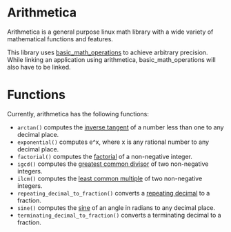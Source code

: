 # Arithmetica

Arithmetica is a general purpose linux math library with a wide variety of mathematical functions and features.

This library uses [basic_math_operations](https://github.com/avighnac/basic_math_operations) to achieve arbitrary precision. While linking an application using arithmetica, basic_math_operations will also have to be linked.

# Functions

Currently, arithmetica has the following functions:

- `arctan()` computes the [inverse tangent](https://en.wikipedia.org/wiki/Inverse_trigonometric_functions) of a number less than one to any decimal place.
- `exponential()` computes e^x, where x is any rational number to any decimal place.
- `factorial()` computes the [factorial](https://en.wikipedia.org/wiki/Factorial) of a non-negative integer.
- `igcd()` computes the [greatest common divisor](https://en.wikipedia.org/wiki/Greatest_common_divisor) of two non-negative integers.
- `ilcm()` computes the [least common multiple](https://en.wikipedia.org/wiki/Least_common_multiple) of two non-negative integers.
- `repeating_decimal_to_fraction()` converts a [repeating decimal](https://en.wikipedia.org/wiki/Repeating_decimal) to a fraction.
- `sine()` computes the [sine](https://en.wikipedia.org/wiki/Sine_and_cosine) of an angle in radians to any decimal place.
- `terminating_decimal_to_fraction()` converts a terminating decimal to a fraction.